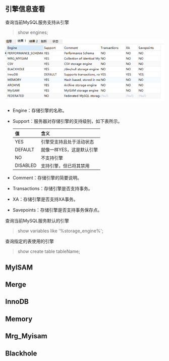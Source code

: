 ## 引擎信息查看
查询当前MySQL服务支持从引擎
> show engines;

![](images/engine-01.png)

- Engine：存储引擎的名称。

- Support：服务器对存储引擎的支持级别，如下表所示。

  |值|	含义|
  |---|---|
  |YES|	引擎受支持且处于活动状态|
  |DEFAULT|	就像一样YES，这是默认引擎|
  |NO|	不支持引擎|
  |DISABLED|	支持引擎，但已将其禁用|
 
 
- Comment：存储引擎的简要说明。

- Transactions：存储引擎是否支持事务。

- XA：存储引擎是否支持XA事务。

- Savepoints：存储引擎是否支持事务保存点。

查询当前MySQL服务默认的引擎
> show variables like '%storage_engine%';

查询指定的表使用的引擎
> show create table tableName;

## MyISAM

## Merge

## InnoDB

## Memory

## Mrg_Myisam

## Blackhole
